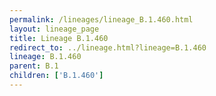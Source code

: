 ```yaml
---
permalink: /lineages/lineage_B.1.460.html
layout: lineage_page
title: Lineage B.1.460
redirect_to: ../lineage.html?lineage=B.1.460
lineage: B.1.460
parent: B.1
children: ['B.1.460']
---
```


